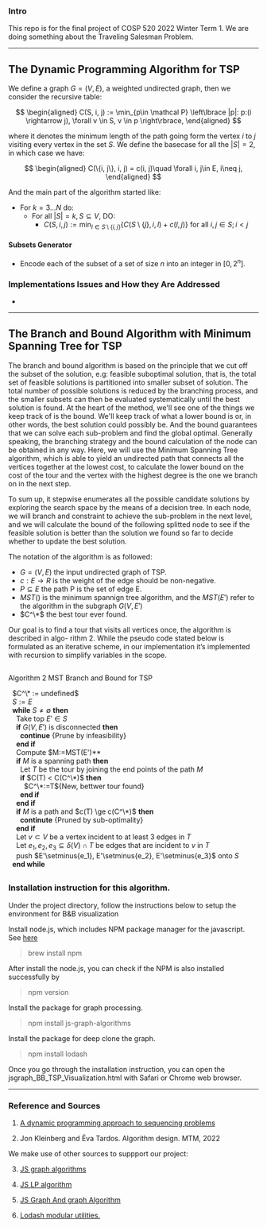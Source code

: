 ### **Intro**

This repo is for the final project of COSP 520 2022 Winter Term 1. We are doing something about the Traveling Salesman Problem. 

---
## **The Dynamic Programming Algorithm for TSP**

We define a graph $G = (V, E)$, a weighted undirected graph, then we consider the recursive table: 

$$
\begin{aligned}
    C(S, i, j) := \min_{p\in \mathcal P}
    \left\lbrace
        |p|: p:(i \rightarrow j), \forall v \in S, v \in p
    \right\rbrace, 
\end{aligned}
$$

where it denotes the minimum length of the path going form the vertex $i$ to $j$ visiting every vertex in the set $S$. We define the basecase for all the $|S| = 2$, in which case we have: 

$$
\begin{aligned}
    C(\{i, j\}, i, j) = c(i, j)\quad \forall i, j\in E, i\neq j, 
\end{aligned}
$$

And the main part of the algorithm started like: 

* For $k = 3...N$ do: 
  * For all $|S| = k, S \subseteq V$, DO: 
    * $C(S, i, j) :=\min_{l \in S\setminus \{i, j\}}\{C(S\setminus \{j\}, i, l) + c(l, j)\}$ for all $i ,j \in S; i < j$

#### **Subsets Generator**

* Encode each of the subset of a set of size $n$ into an integer in $[0, 2^n]$. 

### **Implementations Issues and How they Are Addressed**

* 

---
## **The Branch and Bound Algorithm with Minimum Spanning Tree for TSP**

The branch and bound algorithm is based on the principle that we cut off the subset of the solution, e.g: feasible suboptimal solution, that is, the total set of feasible solutions is partitioned into smaller subset of solution. 
The total number of possible solutions is reduced by the branching process, and the smaller subsets can then be evaluated systematically until the best solution is found. 
At the heart of the method, we'll see one of the things we keep track of is the bound. We'll keep track of what a lower bound is or, in other words, the best solution could possibly be. And the bound guarantees that we can solve each sub-problem and find the global optimal. Generally speaking, the branching strategy and the bound calculation of the node can be obtained in any way. Here, we will use the Minimum Spanning Tree algorithm, which is able to yield an undirected path that connects all the vertices together at the lowest cost, to calculate the lower bound on the cost of the tour and the vertex with the highest degree is the one we branch on in the next step.


To sum up, it stepwise enumerates all the possible candidate solutions by exploring the search space by the means of a decision tree.
In each node, we will branch and constraint to achieve the sub-problem in the next level, and we will calculate the bound of the following splitted node to see if the feasible solution is better than the solution we found so far to decide whether to update the best solution. 

The notation of the algorithm is as followed:

 * $G = (V,E)$ the input undirected graph of TSP.
 * $c : E  \rightarrow  R$ is the weight of the edge should be non-negative.
 * $P \subseteq E$ the path P is the set of edge E.
 * $MST()$ is the minimum spannign tree algorithm, and the $MST(E')$ refer to the algorithm in the subgraph $G(V,E')$
 * $C^\*$ the best tour ever found.

Our goal is to find a tour that visits all vertices once, the algorithm is described in algo-
rithm 2. While the pseudo code stated below is formulated as an iterative scheme, in our
implementation it’s implemented with recursion to simplify variables in the scope.

##
Algorithm 2 MST Branch and Bound for TSP


&nbsp; $C^\* := undefined$<br/>
&nbsp; $S:={E}$<br/>
&nbsp; **while** $S \neq \emptyset$ **then**<br/>
&nbsp; &nbsp; Take top $E' \in S$<br/>
&nbsp; &nbsp; **if** $G(V,E')$ is disconnected **then**<br/>
&nbsp; &nbsp; &nbsp; **continue** {Prune by infeasibility}<br/>
&nbsp; &nbsp; **end if**<br/>
&nbsp; &nbsp; Compute $M:=MST(E')**<br/>
&nbsp; &nbsp; **if** $M$ is a spanning path **then**<br/>
&nbsp; &nbsp; &nbsp; Let $T$ be the tour by joining the end points of the path $M$<br/>
&nbsp; &nbsp; &nbsp; **if** $C(T) < C(C^\*)$ **then**<br/>
&nbsp; &nbsp; &nbsp; &nbsp;  $C^\*:=T${New, bettwer tour found}<br/>
&nbsp; &nbsp; &nbsp; **end if**<br/>
&nbsp; &nbsp; **end if**<br/>
&nbsp; &nbsp; **if** $M$ is a path and $c(T) \ge c(C^\*)$ **then**<br/>
&nbsp; &nbsp; &nbsp; **continute** {Pruned by sub-optimality}<br/>
&nbsp; &nbsp; **end if**<br/>
&nbsp; &nbsp; Let $v \subset V$ be a vertex incident to at least 3 edges in $T$<br/>
&nbsp; &nbsp; Let $e_1, e_2, e_3 \subseteq \delta(V) \cap T$ be edges that are incident to $v$ in $T$<br/>
&nbsp; &nbsp; push $E'\setminus\{e_1}, E'\setminus\{e_2\}, E'\setminus\{e_3\}$ onto $S$<br/>
&nbsp; **end while**<br/>

##

### Installation instruction for this algorithm. 

Under the project directory, follow the instructions below to setup the environment for B&B visualization 

Install node.js, which includes NPM package manager for the javascript. See [here](https://nodejs.org/en/download/)
> brew install npm

After install the node.js, you can check if the NPM is also installed successfully by
> npm version

Install the package for graph processing.
> npm install js-graph-algorithms

Install the package for deep clone the graph.
> npm install lodash

Once you go through the installation instruction, you can open the jsgraph_BB_TSP_Visualization.html with Safari or Chrome web browser.

---
### **Reference and Sources**


1. [A dynamic programming approach to sequencing problems](https://epubs.siam.org/doi/abs/10.1137/0110015?journalCode=smjmap.1)

2. Jon Kleinberg and Éva Tardos. Algorithm design. MTM, 2022

We make use of other sources to suppport our project:

3. [JS graph algorithms](https://github.com/chen0040/js-graph-algorithms)

4. [JS LP algorithm](https://github.com/JWally/jsLPSolver)

5. [JS Graph And graph Algorithm](https://github.com/dagrejs/graphlib/wiki#browser-scripts)

6. [Lodash modular utilities.](https://www.jsdelivr.com/package/npm/lodash)

